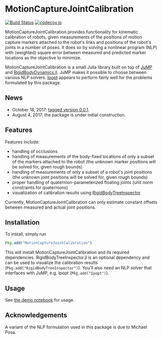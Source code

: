 # MotionCaptureJointCalibration

[![Build Status](https://travis-ci.org/JuliaRobotics/MotionCaptureJointCalibration.jl.svg?branch=master)](https://travis-ci.org/JuliaRobotics/MotionCaptureJointCalibration.jl) [![codecov.io](http://codecov.io/github/JuliaRobotics/MotionCaptureJointCalibration.jl/coverage.svg?branch=master)](http://codecov.io/github/JuliaRobotics/MotionCaptureJointCalibration.jl?branch=master)

MotionCaptureJointCalibration provides functionality for kinematic calibration of robots, given measurements of the positions of motion capture markers attached to the robot's links and positions of the robot's joints in a number of poses. It does so by solving a nonlinear program (NLP) with (weighted) square error between measured and predicted marker locations as the objective to minimize.

MotionCaptureJointCalibration is a small Julia library built on top of [JuMP](https://github.com/JuliaOpt/JuMP.jl) and [RigidBodyDynamics.jl](https://github.com/JuliaRobotics/RigidBodyDynamics.jl). JuMP makes it possible to choose between various NLP solvers. [Ipopt](https://github.com/JuliaOpt/Ipopt.jl) appears to perform fairly well for the problems formulated by this package.

## News
* October 18, 2017: [tagged version 0.0.1](https://github.com/JuliaRobotics/MotionCaptureJointCalibration.jl/releases/tag/v0.0.1).
* August 4, 2017: the package is under initial construction.

## Features
Features include:
* handling of occlusions
* handling of measurements of the body-fixed locations of only a subset of the markers attached to the robot (the unknown marker positions will be solved for, given rough bounds)
* handling of measurements of only a subset of a robot's joint positions (the unknown joint positions will be solved for, given rough bounds)
* proper handling of quaternion-parameterized floating joints (unit norm constraints for quaternions)
* visualization of calibration results using [RigidBodyTreeInspector](https://github.com/rdeits/RigidBodyTreeInspector.jl)

Currently, MotionCaptureJointCalibration can only estimate constant offsets between measured and actual joint positions.

## Installation
To install, simply run

```julia
Pkg.add("MotionCaptureJointCalibration")
```

This will install MotionCaptureJointCalibration and its required dependencies. RigidBodyTreeInspector.jl is an optional dependency and can be used to visualize the calibration results (`Pkg.add("RigidBodyTreeInspector")`). You'll also need an NLP solver that interfaces with JuMP, e.g. Ipopt (`Pkg.add("Ipopt")`).

## Usage
See [the demo notebook](https://github.com/JuliaRobotics/MotionCaptureJointCalibration.jl/blob/master/notebooks/Demo.ipynb) for usage.

## Acknowledgements
A variant of the NLP formulation used in this package is due to Michael Posa.
